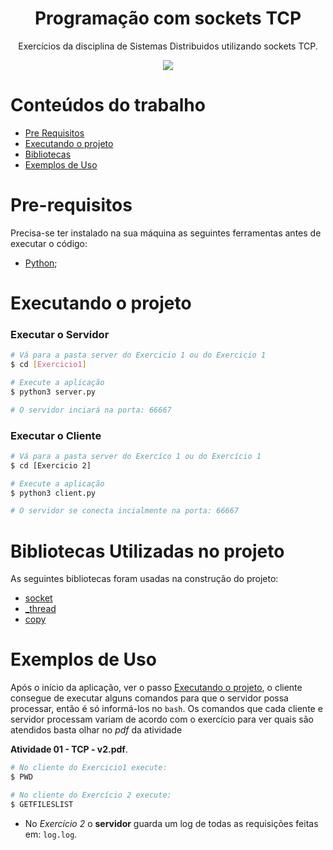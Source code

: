 <h1 align="center">Programação com sockets TCP</h1>
<p href="#descricao" align="center">Exercícios da disciplina  de Sistemas Distribuidos utilizando sockets TCP.</p>

<div align="center">
  <img src="https://img.shields.io/badge/python-%23007ACC.svg?&style=for-the-badge&logo=python&logoColor=white">
</div>

[comment]: <> (<h4 align="center"> )


[comment]: <> (</h4>)

Conteúdos do trabalho
=================
<!--ts-->
   * [Pre Requisitos](#pre-requisitos)
   * [Executando o projeto](#executando-o-projeto)
   * [Bibliotecas](#bibliotecas-utilizadas)
   * [Exemplos de Uso](#exemplos-de-uso)
  
<!--te-->

Pre-requisitos
==============

Precisa-se ter instalado na sua máquina as seguintes ferramentas antes de executar o código:
- [Python](https://www.python.org/);

Executando o projeto
====================

###  Executar o Servidor

```bash
# Vá para a pasta server do Exercicio 1 ou do Exercicio 1
$ cd [Exercicio1]

# Execute a aplicação
$ python3 server.py

# O servidor inciará na porta: 66667
```

###  Executar o Cliente

```bash
# Vá para a pasta server do Exercíco 1 ou do Exercício 1
$ cd [Exercicio 2]

# Execute a aplicação
$ python3 client.py

# O servidor se conecta incialmente na porta: 66667
```

Bibliotecas Utilizadas no projeto 
==============

As seguintes bibliotecas foram usadas na construção do projeto:

- [socket](https://docs.python.org/3/library/socket.html)
- [_thread](https://docs.python.org/3/library/_thread.html)
- [copy](https://docs.python.org/pt-br/3/library/copy.html)

Exemplos de Uso
==============

Após o início da aplicação, ver o passo [Executando o projeto](#executando-o-projeto), o cliente consegue de executar alguns 
comandos para que o servidor possa processar, então é só  informá-los no ```bash```. Os comandos que cada cliente e servidor 
processam variam de acordo com o exercício para ver quais são atendidos basta olhar no *pdf* da atividade 

**Atividade 01 - TCP - v2.pdf**.

```bash
# No cliente do Exercicio1 execute:
$ PWD

# No cliente do Exercício 2 execute:
$ GETFILESLIST
```

* No *Exercício 2* o **servidor** guarda um log de todas as requisições feitas em: ```log.log```.
